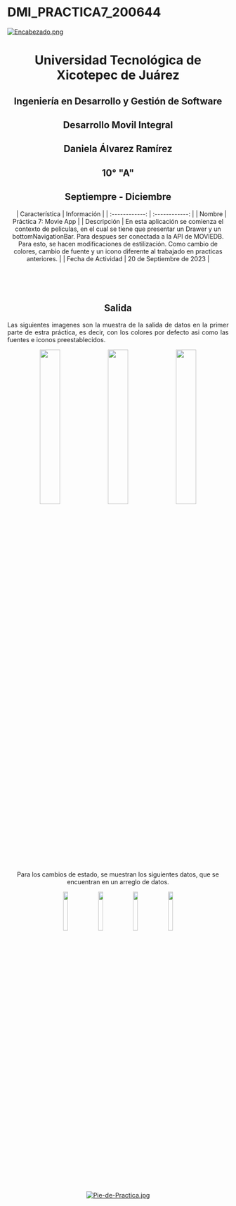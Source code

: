 # DMI_PRACTICA7_200644

[![Encabezado.png](https://i.postimg.cc/PJKtvHNC/Encabezado.png)](https://postimg.cc/K3kXCdPb)

<div align="center">
  
# Universidad Tecnológica de Xicotepec de Juárez

## Ingeniería en Desarrollo y Gestión de Software

## Desarrollo Movil Integral

## Daniela Álvarez Ramírez
 
## 10° "A"

## Septiempre - Diciembre


&nbsp;
&nbsp;
|  Característica |  Información |
| :------------: | :------------: |
| Nombre  |  Práctica 7: Movie App |
| Descripción  |  En esta aplicación se comienza el contexto de peliculas, en el cual se tiene que presentar un Drawer y un bottomNavigationBar. Para despues ser conectada a la API de MOVIEDB. Para esto, se hacen modificaciones de estilización. Como cambio de colores, cambio de fuente y un icono diferente al trabajado en practicas anteriores. |
|  Fecha de Actividad  |  20 de Septiembre de 2023  |

&nbsp;
&nbsp;

&nbsp;
&nbsp;

## Salida
<p align="justify">
  Las siguientes imagenes son la muestra de la salida de datos en la primer parte de estra práctica, es decir, con los colores por defecto asi como las fuentes e iconos preestablecidos.

</p>

<p align="center">
  <img src="https://github.com/Daniela06112002/DMI_PRACTICA7_200644/blob/main/screenshots/iconoInicial.jpg" width="30%"/>
  <img src="https://github.com/Daniela06112002/DMI_PRACTICA7_200644/blob/main/screenshots/principalInicial.jpg" width="30%"/>
  <img src="https://github.com/Daniela06112002/DMI_PRACTICA7_200644/blob/main/screenshots/drawerInicial.jpg" width="30%"/>
</p>

Para los cambios de estado, se muestran los siguientes datos, que se encuentran en un arreglo de datos.
<p>
<img src="https://github.com/Daniela06112002/DMI_PRACTICA6_200644/blob/main/screenshots/dos.jpg" width="15%"/>
<img src="https://github.com/Daniela06112002/DMI_PRACTICA6_200644/blob/main/screenshots/tres.jpg" width="15%"/>
<img src="https://github.com/Daniela06112002/DMI_PRACTICA6_200644/blob/main/screenshots/cuatro.jpg" width="15%"/>
<img src="https://github.com/Daniela06112002/DMI_PRACTICA6_200644/blob/main/screenshots/cinco.jpg" width="15%"/>
</p>


<br>
<br>
<br>
<br>

[![Pie-de-Practica.jpg](https://i.postimg.cc/MKKZ2nrV/Pie-de-Practica.jpg)](https://postimg.cc/WtCc01V1)
